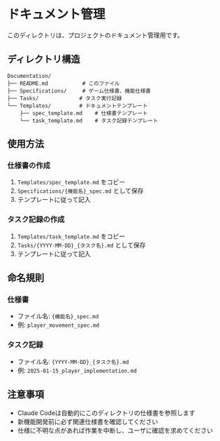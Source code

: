 # ドキュメント管理

このディレクトリは、プロジェクトのドキュメント管理用です。

## ディレクトリ構造

```
Documentation/
├── README.md           # このファイル
├── Specifications/     # ゲーム仕様書、機能仕様書
├── Tasks/             # タスク実行記録
└── Templates/         # ドキュメントテンプレート
    ├── spec_template.md    # 仕様書テンプレート
    └── task_template.md    # タスク記録テンプレート
```

## 使用方法

### 仕様書の作成
1. `Templates/spec_template.md` をコピー
2. `Specifications/{機能名}_spec.md` として保存
3. テンプレートに従って記入

### タスク記録の作成
1. `Templates/task_template.md` をコピー
2. `Tasks/{YYYY-MM-DD}_{タスク名}.md` として保存
3. テンプレートに従って記入

## 命名規則

### 仕様書
- ファイル名: `{機能名}_spec.md`
- 例: `player_movement_spec.md`

### タスク記録
- ファイル名: `{YYYY-MM-DD}_{タスク名}.md`
- 例: `2025-01-15_player_implementation.md`

## 注意事項

- Claude Codeは自動的にこのディレクトリの仕様書を参照します
- 新機能開発前に必ず関連仕様書を確認してください
- 仕様に不明な点があれば作業を中断し、ユーザに確認を求めてください